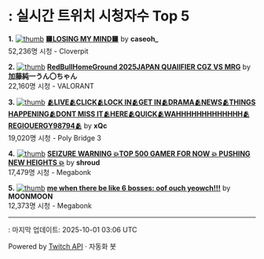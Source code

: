 # : 실시간 트위치 시청자수 Top 5

**1.** [![thumb](https://static-cdn.jtvnw.net/previews-ttv/live_user_caseoh_-320x180.jpg)](https://twitch.tv/caseoh_)
**[🟨LOSING MY MIND🟨](https://twitch.tv/caseoh_)** by **caseoh_**<br>52,236명 시청  - Cloverpit

**2.** [![thumb](https://static-cdn.jtvnw.net/previews-ttv/live_user_kato_junichi0817-320x180.jpg)](https://twitch.tv/加藤純一うん〇ちゃん)
**[RedBullHomeGround 2025JAPAN QUAlIFIER CGZ VS MRG](https://twitch.tv/加藤純一うん〇ちゃん)** by **加藤純一うん〇ちゃん**<br>22,160명 시청  - VALORANT

**3.** [![thumb](https://static-cdn.jtvnw.net/previews-ttv/live_user_xqc-320x180.jpg)](https://twitch.tv/xQc)
**[🫂LIVE🫂CLICK🫂LOCK IN🫂GET IN🫂DRAMA🫂NEWS🫂THINGS HAPPENING🫂DONT MISS IT🫂HERE🫂QUICK🫂WAHHHHHHHHHHHHH🫂REGIOUERGY98794🫂](https://twitch.tv/xQc)** by **xQc**<br>19,020명 시청  - Poly Bridge 3

**4.** [![thumb](https://static-cdn.jtvnw.net/previews-ttv/live_user_shroud-320x180.jpg)](https://twitch.tv/shroud)
**[**SEIZURE WARNING** 💥TOP 500 GAMER FOR NOW 💥 PUSHING NEW HEIGHTS 💥](https://twitch.tv/shroud)** by **shroud**<br>17,479명 시청  - Megabonk

**5.** [![thumb](https://static-cdn.jtvnw.net/previews-ttv/live_user_moonmoon-320x180.jpg)](https://twitch.tv/MOONMOON)
**[me when there be like 6 bosses: oof ouch yeowch!!!](https://twitch.tv/MOONMOON)** by **MOONMOON**<br>12,373명 시청  - Megabonk


---
: 마지막 업데이트: 2025-10-01 03:06 UTC

Powered by [Twitch API](https://dev.twitch.tv/docs/api/reference) · 자동화 봇